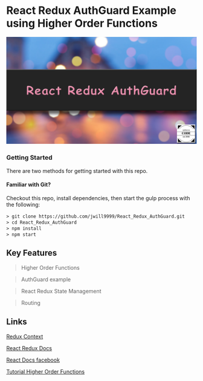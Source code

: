 # React Redux AuthGuard Example using Higher Order Functions

<div align="center">
<img src="./public/images/authguard.png" />
</div>

### Getting Started

There are two methods for getting started with this repo.

#### Familiar with Git?
Checkout this repo, install dependencies, then start the gulp process with the following:

```
> git clone https://github.com/jwill9999/React_Redux_AuthGuard.git
> cd React_Redux_AuthGuard
> npm install
> npm start
```


## Key Features

> Higher Order Functions

> AuthGuard example

> React Redux State Management 

> Routing 


## Links 

[Redux Context](https://facebook.github.io/react/docs/context.html)

[React Redux Docs](http://redux.js.org/docs/faq/ReactRedux.html)

[React Docs facebook](https://facebook.github.io/react/tutorial/tutorial.html)

[Tutorial Higher Order Functions](https://medium.freecodecamp.com/react-higher-order-components-635d0bc38b6c)